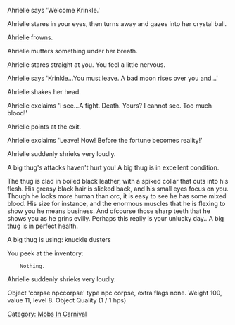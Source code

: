 Ahrielle says 'Welcome Krinkle.'

Ahrielle stares in your eyes, then turns away and gazes into her crystal
ball.

Ahrielle frowns.

Ahrielle mutters something under her breath.

Ahrielle stares straight at you. You feel a little nervous.

Ahrielle says 'Krinkle...You must leave. A bad moon rises over you
and...'

Ahrielle shakes her head.

Ahrielle exclaims 'I see...A fight. Death. Yours? I cannot see. Too much
blood!'

Ahrielle points at the exit.

Ahrielle exclaims 'Leave! Now! Before the fortune becomes reality!'

Ahrielle suddenly shrieks very loudly.

A big thug's attacks haven't hurt you! A big thug is in excellent
condition.

The thug is clad in boiled black leather, with a spiked collar that cuts
into his flesh. His greasy black hair is slicked back, and his small
eyes focus on you. Though he looks more human than orc, it is easy to
see he has some mixed blood. His size for instance, and the enormous
muscles that he is flexing to show you he means business. And ofcourse
those sharp teeth that he shows you as he grins evilly. Perhaps this
really is your unlucky day.. A big thug is in perfect health.

A big thug is using: <wielded> knuckle dusters

You peek at the inventory:

`    Nothing.`

Ahrielle suddenly shrieks very loudly.

Object 'corpse npccorpse' type npc corpse, extra flags none. Weight 100,
value 11, level 8. Object Quality (1 / 1 hps)

[Category: Mobs In Carnival](Category:_Mobs_In_Carnival "wikilink")
